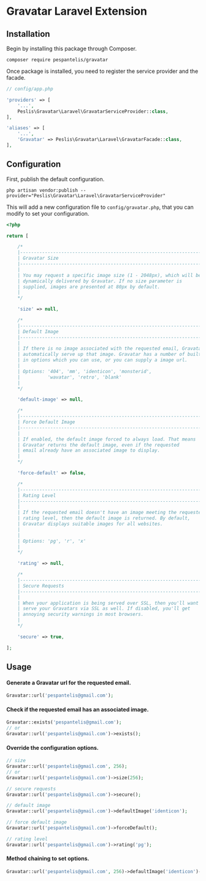 # Gravatar Laravel Extension

## Installation

Begin by installing this package through Composer.
```
composer require pespantelis/gravatar
```

Once package is installed, you need to register the service provider and the facade.
```php
// config/app.php

'providers' => [
    '...',
    Peslis\Gravatar\Laravel\GravatarServiceProvider::class,
],

'aliases' => [
    '...',
    'Gravatar' => Peslis\Gravatar\Laravel\GravatarFacade::class,
],
```

## Configuration

First, publish the default configuration.
```
php artisan vendor:publish --provider="Peslis\Gravatar\Laravel\GravatarServiceProvider"
```

This will add a new configuration file to `config/gravatar.php`, that you can modify to set your configuration.
```php
<?php

return [

    /*
    |--------------------------------------------------------------------------
    | Gravatar Size
    |--------------------------------------------------------------------------
    |
    | You may request a specific image size (1 - 2048px), which will be
    | dynamically delivered by Gravatar. If no size parameter is
    | supplied, images are presented at 80px by default.
    |
    */

    'size' => null,

    /*
    |--------------------------------------------------------------------------
    | Default Image
    |--------------------------------------------------------------------------
    |
    | If there is no image associated with the requested email, Gravatar will
    | automatically serve up that image. Gravatar has a number of built
    | in options which you can use, or you can supply a image url.
    |
    | Options: '404', 'mm', 'identicon', 'monsterid',
    |          'wavatar', 'retro', 'blank'
    |
    */

    'default-image' => null,

    /*
    |--------------------------------------------------------------------------
    | Force Default Image
    |--------------------------------------------------------------------------
    |
    | If enabled, the default image forced to always load. That means
    | Gravatar returns the default image, even if the requested
    | email already have an associated image to display.
    |
    */

    'force-default' => false,

    /*
    |--------------------------------------------------------------------------
    | Rating Level
    |--------------------------------------------------------------------------
    |
    | If the requested email doesn't have an image meeting the requested
    | rating level, then the default image is returned. By default,
    | Gravatar displays suitable images for all websites.
    |
    |
    | Options: 'pg', 'r', 'x'
    |
    */

    'rating' => null,

    /*
    |--------------------------------------------------------------------------
    | Secure Requests
    |--------------------------------------------------------------------------
    |
    | When your application is being served over SSL, then you'll want to
    | serve your Gravatars via SSL as well. If disabled, you'll get
    | annoying security warnings in most browsers.
    |
    */

    'secure' => true,

];
```

## Usage

#### Generate a Gravatar url for the requested email.
```php
Gravatar::url('pespantelis@gmail.com');
```

#### Check if the requested email has an associated image.
```php
Gravatar::exists('pespantelis@gmail.com');
// or
Gravatar::url('pespantelis@gmail.com')->exists();
```

#### Override the configuration options.
```php
// size
Gravatar::url('pespantelis@gmail.com', 256);
// or
Gravatar::url('pespantelis@gmail.com')->size(256);

// secure requests
Gravatar::url('pespantelis@gmail.com')->secure();

// default image
Gravatar::url('pespantelis@gmail.com')->defaultImage('identicon');

// force default image
Gravatar::url('pespantelis@gmail.com')->forceDefault();

// rating level
Gravatar::url('pespantelis@gmail.com')->rating('pg');
```

#### Method chaining to set options.
```php
Gravatar::url('pespantelis@gmail.com', 256)->defaultImage('identicon')->rating('pg');
```
